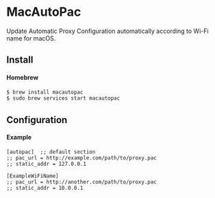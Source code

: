 # MacAutoPac
Update Automatic Proxy Configuration automatically according to Wi-Fi name for macOS.

## Install

#### Homebrew

```bash
$ brew install macautopac
$ sudo brew services start macautopac
```

## Configuration

#### Example

```
[autopac]  ;; default section
;; pac_url = http://example.com/path/to/proxy.pac
;; static_addr = 127.0.0.1

[ExampleWiFiName]
;; pac_url = http://another.com/path/to/proxy.pac
;; static_addr = 10.0.0.1
```
